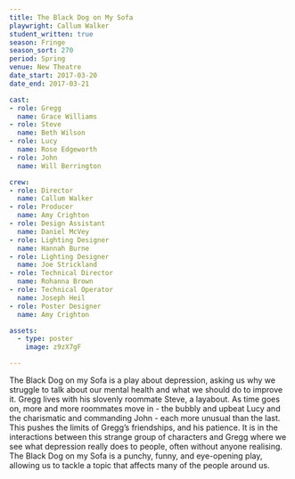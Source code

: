 ```yaml
---
title: The Black Dog on My Sofa 
playwright: Callum Walker
student_written: true
season: Fringe
season_sort: 270
period: Spring
venue: New Theatre
date_start: 2017-03-20
date_end: 2017-03-21

cast:
- role: Gregg
  name: Grace Williams
- role: Steve
  name: Beth Wilson
- role: Lucy
  name: Rose Edgeworth
- role: John
  name: Will Berrington

crew:
- role: Director
  name: Callum Walker
- role: Producer
  name: Amy Crighton
- role: Design Assistant
  name: Daniel McVey
- role: Lighting Designer
  name: Hannah Burne
- role: Lighting Designer
  name: Joe Strickland
- role: Technical Director
  name: Rohanna Brown
- role: Technical Operator
  name: Joseph Heil
- role: Poster Designer
  name: Amy Crighton

assets:
  - type: poster
    image: z9zX7gF

---
```


The Black Dog on my Sofa is a play about depression, asking us why we struggle to talk about our mental health and what we should do to improve it. Gregg lives with his slovenly roommate Steve, a layabout. As time goes on, more and more roommates move in - the bubbly and upbeat Lucy and the charismatic and commanding John - each more unusual than the last. This pushes the limits of Gregg’s friendships, and his patience. It is in the interactions between this strange group of characters and Gregg where we see what depression really does to people, often without anyone realising. The Black Dog on my Sofa is a punchy, funny, and eye-opening play, allowing us to tackle a topic that affects many of the people around us.

